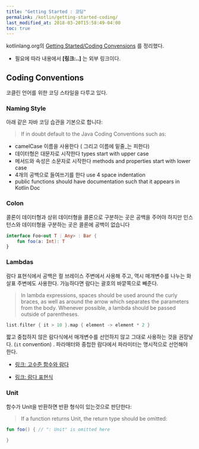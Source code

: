 ```yaml
---
title: "Getting Started : 코딩"
permalink: /kotlin/getting-started-coding/
last_modified_at: 2018-03-20T15:58:49-04:00
toc: true
---
```


kotlinlang.org의 [Getting Started/Coding Convensions](https://kotlinlang.org/docs/reference/coding-conventions.html) 를 정리했다.

- 필요에 따라 내용에서 **[링크:..]** 는 외부 링크이다.


## Coding Conventions

코클린 언어를 위한 코딩 스타일을 다루고 있다.


### Naming Style

아래 같은 자바 코딩 습관을 기본으로 합니다:
> If in doubt default to the Java Coding Conventions such as:

* camelCase 이름을 사용한다 ( 그리고 이름에 밑줄_는 피한다)
* 데이터형은 대문자로 시작한다 types start with upper case
* 메서드와 속성은 소문자로 시작한다 methods and properties start with lower case
* 4개의 공백으로 들여쓰기를 한다 use 4 space indentation
* public functions should have documentation such that it appears in Kotlin Doc

### Colon

콜론이 데이터형과 상위 데이터형을 콜론으로 구분하는 곳은 공백을 주어야 하지만 인스턴스와 데이터형을 구분하는 곳은  콜론에 공백이 없습니다

``` kotlin
interface Foo<out T : Any> : Bar {
    fun foo(a: Int): T
}
```

### Lambdas

람다 표현식에서 공백은 컬 브레이스 주변에서 사용해 주고, 역시 매개변수를 나누는 화살표 주변에도 사용한다. 가능하다면 람다는 괄호의 바깥쪽으로 빼준다.

> In lambda expressions, spaces should be used around the curly braces, as well as around the arrow which separates the parameters
from the body. Whenever possible, a lambda should be passed outside of parentheses.

``` kotlin
list.filter { it > 10 }.map { element -> element * 2 }
```

짧고 중첩하지 않은 람다식에서 매개변수를 선언하지 않고 그대로 사용하는 것을 권장낳다. (`it` convention) . 파라매터와 중첩한 람다에서 파라미터는 명시적으로 선언해야 한다.

 - [링크: 고수준 함수와 람다](https://kotlinlang.org/docs/reference/lambdas.html)

 - [링크: 람다 표현식](http://kotlinlang.org/docs/reference/lambdas.html#lambda-expressions-and-anonymous-functions)


### Unit

함수가 Unit을 반환하면 반환 형식이 있는것으로 판단한다:

> If a function returns Unit, the return type should be omitted:

``` kotlin
fun foo() { // ": Unit" is omitted here

}
```